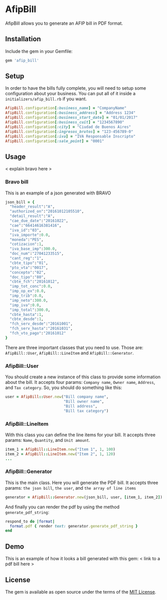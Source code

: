 # AfipBill

AfipBill allows you to generate an AFIP bill in PDF format.

## Installation

Include the gem in your Gemfile:

```ruby
gem 'afip_bill'
```

## Setup

In order to have the bills fully complete, you will need to setup some configuration about your business. You can put all of it inside a `initializers/afip_bill.rb` if you want.
```ruby
AfipBill.configuration[:business_name] = "CompanyName"
AfipBill.configuration[:business_address] = "Address 1234"
AfipBill.configuration[:business_start_date] = "01/01/2017"
AfipBill.configuration[:business_cuit] = "1234567890"
AfipBill.configuration[:city] = "Ciudad de Buenos Aires"
AfipBill.configuration[:ingresos_brutos] = "123-456789-0"
AfipBill.configuration[:iva] = "IVA Responsable Inscripto"
AfipBill.configuration[:sale_point] = "0001"

```

## Usage

< explain bravo here >

### Bravo bill

This is an example of a json generated with BRAVO
```ruby
json_bill = {
  "header_result":"A",
  "authorized_on":"20161012105510",
  "detail_result":"A",
  "cae_due_date":"20161022",
  "cae":"66414616381416",
  "iva_id":"03",
  "iva_importe":0.0,
  "moneda":"PES",
  "cotizacion":1,
  "iva_base_imp":300.0,
  "doc_num":"27041233515",
  "cant_reg":"1",
  "cbte_tipo":"01",
  "pto_vta":"0017",
  "concepto":"02",
  "doc_tipo":"80",
  "cbte_fch":"20161012",
  "imp_tot_conc":0.0,
  "imp_op_ex":0.0,
  "imp_trib":0.0,
  "imp_neto":300.0,
  "imp_iva":0.0,
  "imp_total":300.0,
  "cbte_hasta":1,
  "cbte_desde":1,
  "fch_serv_desde":"20161001",
  "fch_serv_hasta":"20161031",
  "fch_vto_pago":"20161012"
}

```

There are three important classes that you need to use. Those are: `AfipBill::User`, `AfipBill::LineItem` and `AfipBill::Generator`.

### AfipBill::User
You should create a new instance of this class to provide some information about the bill. It accepts four params: `Company name`, `Owner name`, `Address`, and `Tax category`. So, you should do something like this:
```ruby
user = AfipBill::User.new("Bill company name",
                          "Bill owner name",
                          "Bill address",
                          "Bill tax category")
```

### AfipBill::LineItem
With this class you can define the line items for your bill. It accepts three params: `Name`, `Quantity`, and `Unit amount`. 
```ruby
item_1 = AfipBill::LineItem.new("Item 1", 1, 100)
item_2 = AfipBill::LineItem.new("Item 2", 1, 120)
...
```

### AfipBill::Generator
This is the main class. Here you will generate the PDF bill. It accepts three params: `the json bill`, `the user`, and `the array of line items`
```ruby
generator = AfipBill::Generator.new(json_bill, user, [item_1, item_2])
```

And finally you can render the pdf by using the method `generate_pdf_string`:
```ruby
respond_to do |format|
  format.pdf { render text: generator.generate_pdf_string }
end
```

## Demo

This is an example of how it looks a bill generated with this gem: < link to a pdf bill here >

## License

The gem is available as open source under the terms of the [MIT License](http://opensource.org/licenses/MIT).
